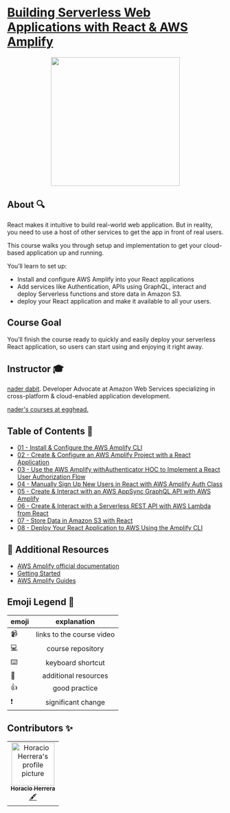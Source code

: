 # [Building Serverless Web Applications with React & AWS Amplify](https://egghead.io/courses/building-serverless-web-applications-with-react-aws-amplify)

<p align="center"><img src="https://d2eip9sf3oo6c2.cloudfront.net/series/square_covers/000/000/217/full/EGH_AmplifyAWS_React_Final.png" width="300" /></p>

## About 🔍

React makes it intuitive to build real-world web application. But in reality, you need to use a host of other services to get the app in front of real users.

This course walks you through setup and implementation to get your cloud-based application up and running.

You’ll learn to set up:

- Install and configure AWS Amplify into your React applications
- Add services like Authentication, APIs using GraphQL, interact and deploy Serverless functions and store data in Amazon S3.
- deploy your React application and make it available to all your users.

## Course Goal

You’ll finish the course ready to quickly and easily deploy your serverless React application, so users can start using and enjoying it right away.

## Instructor 🎓

[nader dabit](https://egghead.io/instructors/nader-dabit). Developer Advocate at Amazon Web Services specializing in cross-platform & cloud-enabled application development.

[nader's courses at egghead.](https://egghead.io/instructors/nader-dabit)

## Table of Contents 📜

- [01 - Install & Configure the AWS Amplify CLI](notes/01-react-install-configure-the-aws-amplify-cli.md)
- [02 - Create & Configure an AWS Amplify Project with a React Application](notes/02-react-native-create-configure-an-aws-amplify-project-with-a-react-application.md)
- [03 - Use the AWS Amplify withAuthenticator HOC to Implement a React User Authorization Flow](notes/03-react-native-use-the-aws-amplify-withauthenticator-hoc-to-implement-a-react-user-authorization-flow.md)
- [04 - Manually Sign Up New Users in React with AWS Amplify Auth Class ](notes/04-react-native-manually-sign-up-new-users-in-react-with-aws-amplify-auth-class.md)
- [05 - Create & Interact with an AWS AppSync GraphQL API with AWS Amplify](notes/05-react-native-create-interact-with-an-aws-appsync-graphql-api-with-aws-amplify.md)
- [06 - Create & Interact with a Serverless REST API with AWS Lambda from React](notes/06-react-native-create-interact-with-a-serverless-rest-api-with-aws-lambda-from-react.md)
- [07 - Store Data in Amazon S3 with React ](notes/07-react-native-store-data-in-amazon-s3-with-react.md)
- [08 - Deploy Your React Application to AWS Using the Amplify CLI](notes/08-react-deploy-your-react-application-to-aws-using-the-amplify-cli.md)

## 🤔 Additional Resources

- [AWS Amplify official documentation](https://aws.amazon.com/es/amplify/)
- [Getting Started](https://aws.amazon.com/es/amplify/getting-started/)
- [AWS Amplify Guides](https://docs.amplify.aws/guides/q/platform/js)

## Emoji Legend 🧠

| emoji |        explanation        |
| ----- | :-----------------------: |
| 📹    | links to the course video |
| 💻    |     course repository     |
| ⌨️    |     keyboard shortcut     |
| 🤔    |   additional resources    |
| 👍    |       good practice       |
| ❗    |    significant change     |

## Contributors ✨

<table>
  <tr>
    <td align="center">
      <a href="https://github.com/horacioh">
        <img
          src="https://avatars3.githubusercontent.com/u/725120?v=4"
          width="100px;"
          alt="Horacio Herrera's profile picture"
        />
        <br />
        <sub><b>Horacio Herrera</b></sub>
      </a>
      <br />
      <a
        href="https://github.com/eggheadio/eggheadio-course-notes/building-serverless-web-applications-with-react-aws-amplify/notes"
        title="Content">
        🖋
      </a>
    </td>
  </tr>
</table>
